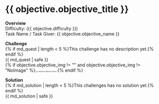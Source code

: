 # {{ objective.objective_title }}

**Overview**   
Difficulty: ({{ objective.difficulty }})   
Task Name / Task Giver: {{ objective.objective_name }}   

**Challenge**   
{% if md_quest | length < 5 %}This challenge has no description yet.{% endif %}   
{{ md_quest | safe }}   
{% if objective.objective_img != "" and objective.objective_img != "NoImage" %}<img src="{{ session['s3_folder'] }}/world/{{ world.world_name }}/{{ objective.objective_img }}" alt="{{ objective.objective_name }}" style="zoom: 33%;" />{% endif %}

**Solution**   
{% if md_solution | length < 5 %}This challenges has no solution yet.{% endif %}   
{{ md_solution | safe }}
